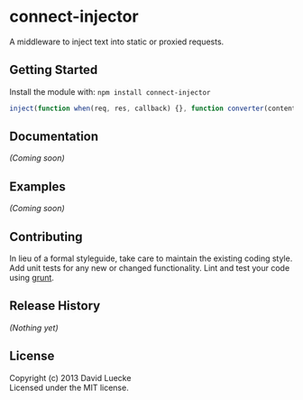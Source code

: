 # connect-injector

A middleware to inject text into static or proxied requests.

## Getting Started
Install the module with: `npm install connect-injector`

```javascript
inject(function when(req, res, callback) {}, function converter(content, callback) {});
```

## Documentation
_(Coming soon)_

## Examples
_(Coming soon)_

## Contributing
In lieu of a formal styleguide, take care to maintain the existing coding style. Add unit tests for any new or changed functionality. Lint and test your code using [grunt](https://github.com/gruntjs/grunt).

## Release History
_(Nothing yet)_

## License
Copyright (c) 2013 David Luecke  
Licensed under the MIT license.
